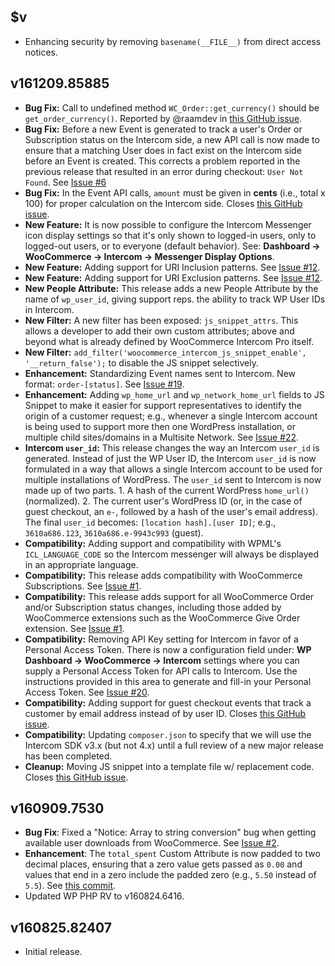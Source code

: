 ## $v

- Enhancing security by removing `basename(__FILE__)` from direct access notices.

## v161209.85885

- **Bug Fix:** Call to undefined method `WC_Order::get_currency()` should be `get_order_currency()`. Reported by @raamdev in [this GitHub issue](https://github.com/websharks/woocommerce-intercom-pro/issues/4).
- **Bug Fix:** Before a new Event is generated to track a user's Order or Subscription status on the Intercom side, a new API call is now made to ensure that a matching User does in fact exist on the Intercom side before an Event is created. This corrects a problem reported in the previous release that resulted in an error during checkout: `User Not Found`. See [Issue #6](https://github.com/websharks/woocommerce-intercom-pro/issues/6#issuecomment-263278631)
- **Bug Fix:** In the Event API calls, `amount` must be given in **cents** (i.e., total x 100) for proper calculation on the Intercom side. Closes [this GitHub issue](https://github.com/websharks/woocommerce-intercom-pro/issues/17).
- **New Feature:** It is now possible to configure the Intercom Messenger icon display settings so that it's only shown to logged-in users, only to logged-out users, or to everyone (default behavior). See: **Dashboard → WooCommerce → Intercom → Messenger Display Options**.
- **New Feature:** Adding support for URI Inclusion patterns. See [Issue #12](https://github.com/websharks/woocommerce-intercom-pro/issues/12).
- **New Feature:** Adding support for URI Exclusion patterns. See [Issue #12](https://github.com/websharks/woocommerce-intercom-pro/issues/12).
- **New People Attribute:** This release adds a new People Attribute by the name of `wp_user_id`, giving support reps. the ability to track WP User IDs in Intercom.
- **New Filter:** A new filter has been exposed: `js_snippet_attrs`. This allows a developer to add their own custom attributes; above and beyond what is already defined by WooCommerce Intercom Pro itself.
- **New Filter:** `add_filter('woocommerce_intercom_js_snippet_enable', '__return_false');` to disable the JS snippet selectively.
- **Enhancement:** Standardizing Event names sent to Intercom. New format: `order-[status]`. See [Issue #19](https://github.com/websharks/woocommerce-intercom-pro/issues/19).
- **Enhancement:** Adding `wp_home_url` and `wp_network_home_url` fields to JS Snippet to make it easier for support representatives to identify the origin of a customer request; e.g., whenever a single Intercom account is being used to support more then one WordPress installation, or multiple child sites/domains in a Multisite Network. See [Issue #22](https://github.com/websharks/woocommerce-intercom-pro/issues/22).
- **Intercom `user_id`:** This release changes the way an Intercom `user_id` is generated. Instead of just the WP User ID, the Intercom `user_id` is now formulated in a way that allows a single Intercom account to be used for multiple installations of WordPress. The `user_id` sent to Intercom is now made up of two parts. 1. A hash of the current WordPress `home_url()` (normalized). 2. The current user's WordPress ID (or, in the case of guest checkout, an `e-`, followed by a hash of the user's email address). The final `user_id` becomes: `[location hash].[user ID]`; e.g., `3610a686.123`, `3610a686.e-9943c993` (guest).
- **Compatibility:** Adding support and compatibility with WPML's `ICL_LANGUAGE_CODE` so the Intercom messenger will always be displayed in an appropriate language.
- **Compatibility:** This release adds compatibility with WooCommerce Subscriptions. See [Issue #1](https://github.com/websharks/woocommerce-intercom-pro/issues/1).
- **Compatibility:** This release adds support for all WooCommerce Order and/or Subscription status changes, including those added by WooCommerce extensions such as the WooCommerce Give Order extension. See [Issue #1](https://github.com/websharks/woocommerce-intercom-pro/issues/1).
- **Compatibility:** Removing API Key setting for Intercom in favor of a Personal Access Token. There is now a configuration field under: **WP Dashboard → WooCommerce → Intercom** settings where you can supply a Personal Access Token for API calls to Intercom. Use the instructions provided in this area to generate and fill-in your Personal Access Token. See [Issue #20](https://github.com/websharks/woocommerce-intercom-pro/issues/20).
- **Compatibility:** Adding support for guest checkout events that track a customer by email address instead of by user ID. Closes [this GitHub issue](https://github.com/websharks/woocommerce-intercom-pro/issues/6).
- **Compatibility:** Updating `composer.json` to specify that we will use the Intercom SDK v3.x (but not 4.x) until a full review of a new major release has been completed.
- **Cleanup:** Moving JS snippet into a template file w/ replacement code. Closes [this GitHub issue](https://github.com/websharks/woocommerce-intercom-pro/issues/8).

## v160909.7530

- **Bug Fix**: Fixed a "Notice: Array to string conversion" bug when getting available user downloads from WooCommerce. See [Issue #2](https://github.com/websharks/woocommerce-intercom-pro/issues/2).
- **Enhancement**: The `total_spent` Custom Attribute is now padded to two decimal places, ensuring that a zero value gets passed as `0.00` and values that end in a zero include the padded zero (e.g., `5.50` instead of `5.5`). See [this commit](https://github.com/websharks/woocommerce-intercom-pro/commit/86f8ac436b7f69dab348ab3a0b502284dfd3d121).
- Updated WP PHP RV to v160824.6416.

## v160825.82407

- Initial release.
